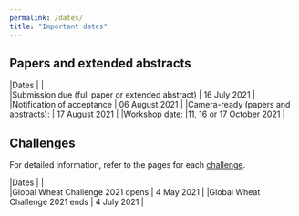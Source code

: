 ```yaml
---
permalink: /dates/
title: "Important dates"
---
```


## Papers and extended abstracts

|Dates       |       |      
|Submission due (full paper or extended abstract) |   16 July 2021 |
|Notification of acceptance |  06 August 2021 |
|Camera-ready (papers and abstracts): | 17 August 2021 |
|Workshop date: |11, 16 or 17 October 2021 |

## Challenges

For detailed information, refer to the pages for each [challenge](/challenges).

|Dates       |       |      
|Global Wheat Challenge 2021 opens |   4 May 2021 |
|Global Wheat Challenge 2021 ends |  4 July 2021 |


